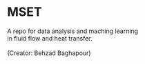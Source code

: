 # MSET
A repo for data analysis and maching learning \
in fluid flow and heat transfer.\
\
(Creator: Behzad Baghapour)
